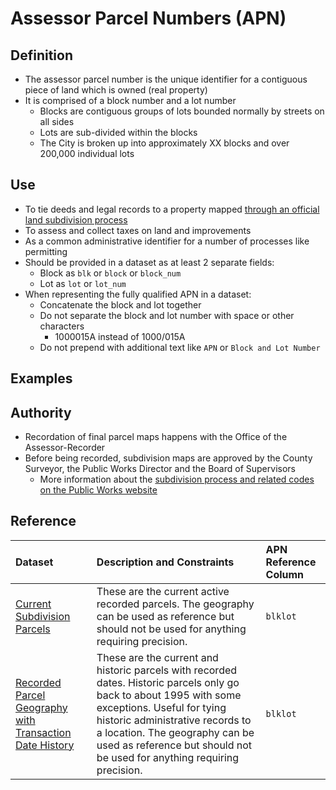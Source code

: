 # Assessor Parcel Numbers \(APN\)

## Definition

* The assessor parcel number is the unique identifier for a contiguous piece of land which is owned (real property)
* It is comprised of a block number and a lot number
  * Blocks are contiguous groups of lots bounded normally by streets on all sides
  * Lots are sub-divided within the blocks
  * The City is broken up into approximately XX blocks and over 200,000 individual lots

## Use
 * To tie deeds and legal records to a property mapped [through an official land subdivision process](http://sfpublicworks.org/services/subdivisions-and-mapping)
 * To assess and collect taxes on land and improvements 
 * As a common administrative identifier for a number of processes like permitting
 * Should be provided in a dataset as at least 2 separate fields:
   * Block as `blk` or `block` or `block_num`
   * Lot as `lot` or `lot_num`
 * When representing the fully qualified APN in a dataset:
   * Concatenate the block and lot together
   * Do not separate the block and lot number with space or other characters
     * 1000015A instead of 1000/015A
   * Do not prepend with additional text like `APN` or `Block and Lot Number`

## Examples



## Authority

* Recordation of final parcel maps happens with the Office of the Assessor-Recorder 
* Before being recorded, subdivision maps are approved by the County Surveyor, the Public Works Director and the Board of Supervisors
  * More information about the [subdivision process and related codes on the Public Works website](http://sfpublicworks.org/services/subdivisions-and-mapping)

## Reference

| Dataset | Description and Constraints | APN Reference Column |
| :--- | :--- | :--- |
| [Current Subdivision Parcels](https://data.sfgov.org/Geographic-Locations-and-Boundaries/Subdivision-Parcels-aka-City-Lots-/45et-ht7c) | These are the current active recorded parcels. The geography can be used as reference but should not be used for anything requiring precision. | `blklot` |
| [Recorded Parcel Geography with Transaction Date History](https://data.sfgov.org/Geographic-Locations-and-Boundaries/Recorded-Parcel-Geography-with-Transaction-Date-Hi/3iun-6we5) | These are the current and historic parcels with recorded dates. Historic parcels only go back to about 1995 with some exceptions. Useful for tying historic administrative records to a location. The geography can be used as reference but should not be used for anything requiring precision. | `blklot` |



